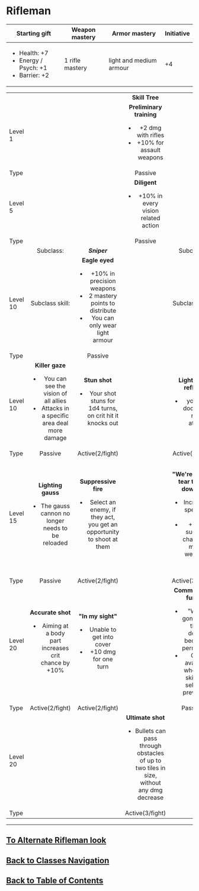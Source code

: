 #   Rifleman

|Starting gift   |Weapon mastery   |Armor mastery   |Initiative   |
|---|---|---|---|
|<ul><li>Health: +7</li><li>Energy / Psych: +1</li><li>Barrier: +2</li></ul>   |1 rifle mastery   |light and medium armour   | +4   |

|   |   |   |   |   |   |
|---|:---:|:---:|:---:|:---:|:---:|
|   |   |   |**Skill Tree**   |   |   |
|Level 1   |   |   |**Preliminary training**<ul><li>+2 dmg with rifles</li><li>+10% for assault weapons</li></ul>   |   |   |
|Type   |   |   |Passive   |   |   |
|Level 5   |   |   |**Diligent**<ul><li>+10% in every vision related action</li></ul>|   |   |
|Type   |   |   |Passive   |   |   |
|   |Subclass:   |***Sniper***   |   |Subclass:   |***Commando***   |
|Level 10   |Subclass skill:   |**Eagle eyed**<ul><li>+10% in precision weapons</li><li>2 mastery points to distribute</li><li>You can only wear light armour</li></ul>   |   |Subclass skill:   |**Commando training**<ul><li>+10% in melee weapons</li><li>2 mastery points in rifles</li></ul>   |
|Type   |   |Passive   |   |   |Passive   |
|Level 10   |**Killer gaze**<ul><li>You can see the vision of all allies</li><li>Attacks in a specific area deal more damage</li></ul>    |**Stun shot**<ul><li>Your shot stuns for 1d4 turns, on crit hit it knocks out</li></ul>   |   |**Lightning reflex**<ul><li>you will dodge the next attack</li></ul>   |**Sprinter**<ul><li>+1 default speed</li></ul>   |
|Type   |Passive   |Active(2/fight)   |   |Active(1/turn)   |Passive   |
|Level 15   |**Lighting gauss**<ul><li>The gauss cannon no longer needs to be reloaded</li></ul>    |**Suppressive fire**<ul><li>Select an enemy, if they act, you get an opportunity to shoot at them</li></ul>  |   |**"We're gonna tear them down!"**<ul><li>Increases speed by 2</li><li>+20% success chance on melee weapons</li></ul>   |**Close combat pro**<ul><li>When an enemy moves into your area of control, you get a reflex shot with +10% success chance</li></ul>   |
|Type   |Passive   |Active(2/fight)   |   |Active(3/fight)   |Passive   |
|Level 20   |**Accurate shot**<ul><li>Aiming at a body part increases crit chance by +10%</li></ul>    |**"In my sight"**<ul><li>Unable to get into cover</li><li>+10 dmg for one turn</li></ul>   |   |**Commandos fury**<ul><li>"We're gonna tear them down" becomes permanent</li><li>Only available when this skill was selected previously</li></ul>   |**Charge**<ul><li>You can launch an attacking charge with your bayonet and your rifle at the same time</li></ul>   |
|Type   |Active(2/fight)   |Active(2/fight)   |   |Passive   |Passive   |
|Level 20   |   |   |**Ultimate shot**<ul><li>Bullets can pass through obstacles of up to two tiles in size, without any dmg decrease</li></ul>   |   |   |
|Type   |   |   |Active(3/fight)   |   |   |

---
##  [To Alternate Rifleman look](/RiflemanAlt.md)
##  [Back to Classes Navigation](ClassesNavigation.md)
##  [Back to Table of Contents](../TableOfContents.md)